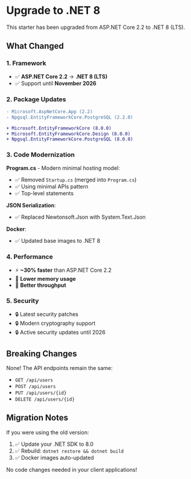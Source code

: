 # Upgrade to .NET 8

This starter has been upgraded from ASP.NET Core 2.2 to .NET 8 (LTS).

## What Changed

### 1. Framework
- ✅ **ASP.NET Core 2.2** → **.NET 8 (LTS)**
- ✅ Support until **November 2026**

### 2. Package Updates
```diff
- Microsoft.AspNetCore.App (2.2)
- Npgsql.EntityFrameworkCore.PostgreSQL (2.2.0)

+ Microsoft.EntityFrameworkCore (8.0.0)
+ Microsoft.EntityFrameworkCore.Design (8.0.0)
+ Npgsql.EntityFrameworkCore.PostgreSQL (8.0.0)
```

### 3. Code Modernization

**Program.cs** - Modern minimal hosting model:
- ✅ Removed `Startup.cs` (merged into `Program.cs`)
- ✅ Using minimal APIs pattern
- ✅ Top-level statements

**JSON Serialization**:
- ✅ Replaced Newtonsoft.Json with System.Text.Json

**Docker**:
- ✅ Updated base images to .NET 8

### 4. Performance
- ⚡ **~30% faster** than ASP.NET Core 2.2
- 💾 **Lower memory usage**
- 🚀 **Better throughput**

### 5. Security
- 🔒 Latest security patches
- 🔒 Modern cryptography support
- 🔒 Active security updates until 2026

## Breaking Changes

None! The API endpoints remain the same:
- `GET /api/users`
- `POST /api/users`
- `PUT /api/users/{id}`
- `DELETE /api/users/{id}`

## Migration Notes

If you were using the old version:
1. ✅ Update your .NET SDK to 8.0
2. ✅ Rebuild: `dotnet restore && dotnet build`
3. ✅ Docker images auto-updated

No code changes needed in your client applications!

